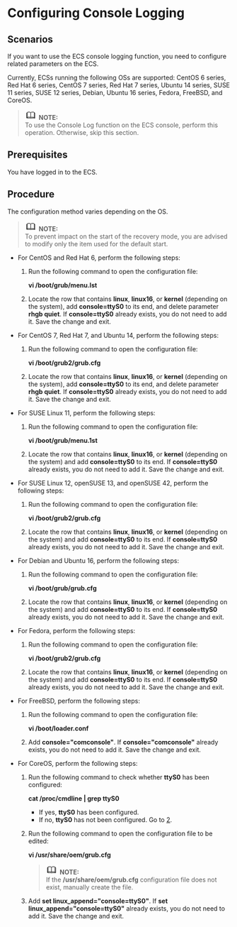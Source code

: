 # Configuring Console Logging<a name="EN-US_TOPIC_0057450886"></a>

## Scenarios<a name="section159104822314"></a>

If you want to use the ECS console logging function, you need to configure related parameters on the ECS.

Currently, ECSs running the following OSs are supported: CentOS 6 series, Red Hat 6 series, CentOS 7 series, Red Hat 7 series, Ubuntu 14 series, SUSE 11 series, SUSE 12 series, Debian, Ubuntu 16 series, Fedora, FreeBSD, and CoreOS.

>![](public_sys-resources/icon-note.gif) **NOTE:**   
>To use the Console Log function on the ECS console, perform this operation. Otherwise, skip this section.  

## Prerequisites<a name="section45948871103043"></a>

You have logged in to the ECS.

## Procedure<a name="section9404234103043"></a>

The configuration method varies depending on the OS.

>![](public_sys-resources/icon-note.gif) **NOTE:**   
>To prevent impact on the start of the recovery mode, you are advised to modify only the item used for the default start.  

-   For CentOS and Red Hat 6, perform the following steps:
    1.  Run the following command to open the configuration file:

        **vi /boot/grub/menu.lst**

    2.  Locate the row that contains  **linux**,  **linux16**, or  **kernel**  \(depending on the system\), add  **console=ttyS0**  to its end, and delete parameter  **rhgb quiet**. If  **console=ttyS0**  already exists, you do not need to add it. Save the change and exit.

-   For CentOS 7, Red Hat 7, and Ubuntu 14, perform the following steps:
    1.  Run the following command to open the configuration file:

        **vi /boot/grub2/grub.cfg**

    2.  Locate the row that contains  **linux**,  **linux16**, or  **kernel**  \(depending on the system\), add  **console=ttyS0**  to its end, and delete parameter  **rhgb quiet**. If  **console=ttyS0**  already exists, you do not need to add it. Save the change and exit.

-   For SUSE Linux 11, perform the following steps:
    1.  Run the following command to open the configuration file:

        **vi /boot/grub/menu.1st**

    2.  Locate the row that contains  **linux**,  **linux16**, or  **kernel**  \(depending on the system\) and add  **console=ttyS0**  to its end. If  **console=ttyS0**  already exists, you do not need to add it. Save the change and exit.

-   For SUSE Linux 12, openSUSE 13, and openSUSE 42, perform the following steps:
    1.  Run the following command to open the configuration file:

        **vi /boot/grub2/grub.cfg**

    2.  Locate the row that contains  **linux**,  **linux16**, or  **kernel**  \(depending on the system\) and add  **console=ttyS0**  to its end. If  **console=ttyS0**  already exists, you do not need to add it. Save the change and exit.

-   For Debian and Ubuntu 16, perform the following steps:
    1.  Run the following command to open the configuration file:

        **vi /boot/grub/grub.cfg**

    2.  Locate the row that contains  **linux**,  **linux16**, or  **kernel**  \(depending on the system\) and add  **console=ttyS0**  to its end. If  **console=ttyS0**  already exists, you do not need to add it. Save the change and exit.

-   For Fedora, perform the following steps:
    1.  Run the following command to open the configuration file:

        **vi /boot/grub2/grub.cfg**

    2.  Locate the row that contains  **linux**,  **linux16**, or  **kernel**  \(depending on the system\) and add  **console=ttyS0**  to its end. If  **console=ttyS0**  already exists, you do not need to add it. Save the change and exit.

-   For FreeBSD, perform the following steps:
    1.  Run the following command to open the configuration file:

        **vi /boot/loader.conf**

    2.  Add  **console="comconsole"**. If  **console="comconsole"**  already exists, you do not need to add it. Save the change and exit.

-   For CoreOS, perform the following steps:
    1.  Run the following command to check whether  **ttyS0**  has been configured:

        **cat /proc/cmdline | grep ttyS0**

        -   If yes,  **ttyS0**  has been configured.
        -   If no,  **ttyS0**  has not been configured. Go to  [2](#li29451607172853).

    2.  <a name="li29451607172853"></a>Run the following command to open the configuration file to be edited:

        **vi /usr/share/oem/grub.cfg**

        >![](public_sys-resources/icon-note.gif) **NOTE:**   
        >If the  **/usr/share/oem/grub.cfg**  configuration file does not exist, manually create the file.  

    3.  Add  **set linux\_append="console=ttyS0"**. If  **set linux\_append="console=ttyS0"**  already exists, you do not need to add it. Save the change and exit.


